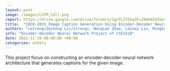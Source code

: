 ```yaml
---
layout: post
image: /images/LSTM_Cell.png
report: https://drive.google.com/drive/folders/1gnfLIY5bq3Fc29mX45dIUwtkkIagBY3s
title:  "COCO-2015 Image Caption Generation Using Encoder-Decoder Neural Network Architecture with CNN and LSTM"
authors: "<strong>Zecheng Li</strong>, Wenqian Zhao, Lainey Liu, Mingkun Sun"
info: "Encoder-Decoder Neural Network Project of CSE151B"
date: 2022-11-20 00:00:00 +00:00
categories: others
---
```

This project focus on constructing an encoder-decoder neural network architecture
that generates captions for the given image.